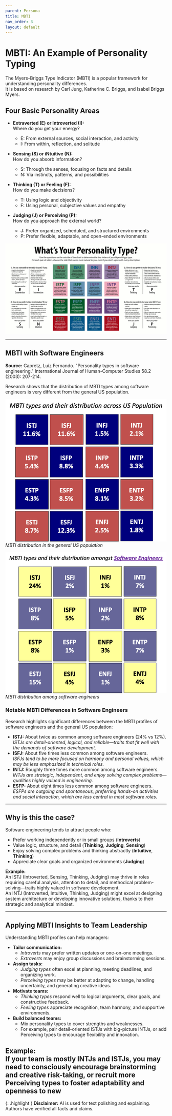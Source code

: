 ```yaml
---
parent: Persona
title: MBTI
nav_order: 3
layout: default
---
```


# MBTI: An Example of Personality Typing

The Myers-Briggs Type Indicator (MBTI) is a popular framework for understanding personality differences.  
It is based on research by Carl Jung, Katherine C. Briggs, and Isabel Briggs Myers.

## Four Basic Personality Areas

- **Extraverted (E) or Introverted (I):**  
  Where do you get your energy?  
  - E: From external sources, social interaction, and activity  
  - I: From within, reflection, and solitude

- **Sensing (S) or iNtuitive (N):**  
  How do you absorb information?  
  - S: Through the senses, focusing on facts and details  
  - N: Via instincts, patterns, and possibilities

- **Thinking (T) or Feeling (F):**  
  How do you make decisions?  
  - T: Using logic and objectivity  
  - F: Using personal, subjective values and empathy

- **Judging (J) or Perceiving (P):**  
  How do you approach the external world?  
  - J: Prefer organized, scheduled, and structured environments  
  - P: Prefer flexible, adaptable, and open-ended environments

![MBTI brief](image.png)

---

## MBTI with Software Engineers

**Source:** Capretz, Luiz Fernando. "Personality types in software engineering." International Journal of Human-Computer Studies 58.2 (2003): 207-214.

Research shows that the distribution of MBTI types among software engineers is very different from the general US population.

![MBTI US population](image-1.png)
*MBTI distribution in the general US population*

![MBTI SE](image-2.png)
*MBTI distribution among software engineers*

### Notable MBTI Differences in Software Engineers

Research highlights significant differences between the MBTI profiles of software engineers and the general US population:

- **ISTJ:** About twice as common among software engineers (24% vs 12%).  
  *ISTJs are detail-oriented, logical, and reliable—traits that fit well with the demands of software development.*
- **ISFJ:** About five times less common among software engineers.  
  *ISFJs tend to be more focused on harmony and personal values, which may be less emphasized in technical roles.*
- **INTJ:** Roughly three times more common among software engineers.  
  *INTJs are strategic, independent, and enjoy solving complex problems—qualities highly valued in engineering.*
- **ESFP:** About eight times less common among software engineers.  
  *ESFPs are outgoing and spontaneous, preferring hands-on activities and social interaction, which are less central in most software roles.*

---

## Why is this the case?

Software engineering tends to attract people who:
- Prefer working independently or in small groups (**Introverts**)
- Value logic, structure, and detail (**Thinking**, **Judging**, **Sensing**)
- Enjoy solving complex problems and thinking abstractly (**Intuitive**, **Thinking**)
- Appreciate clear goals and organized environments (**Judging**)

**Example:**  
An ISTJ (Introverted, Sensing, Thinking, Judging) may thrive in roles requiring careful analysis, attention to detail, and methodical problem-solving—traits highly valued in software development.  
An INTJ (Introverted, Intuitive, Thinking, Judging) might excel at designing system architecture or developing innovative solutions, thanks to their strategic and analytical mindset.

---

## Applying MBTI Insights to Team Leadership

Understanding MBTI profiles can help managers:

- **Tailor communication:**  
  - *Introverts* may prefer written updates or one-on-one meetings.  
  - *Extraverts* may enjoy group discussions and brainstorming sessions.
- **Assign tasks:**  
  - *Judging types* often excel at planning, meeting deadlines, and organizing work.  
  - *Perceiving types* may be better at adapting to change, handling uncertainty, and generating creative ideas.
- **Motivate teams:**  
  - *Thinking types* respond well to logical arguments, clear goals, and constructive feedback.  
  - *Feeling types* appreciate recognition, team harmony, and supportive environments.
- **Build balanced teams:**  
  - Mix personality types to cover strengths and weaknesses.  
  - For example, pair detail-oriented ISTJs with big-picture INTJs, or add Perceiving types to encourage flexibility and innovation.

**Example:**  
If your team is mostly INTJs and ISTJs, you may need to consciously encourage brainstorming and creative risk-taking, or recruit more Perceiving types to foster adaptability and openness to new
---

{: .highlight }
**Disclaimer:** AI is used for text polishing and explaining. Authors have verified all facts and claims.

